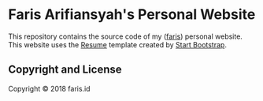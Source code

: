 # Faris Arifiansyah's Personal Website

This repository contains the source code of my ([faris](https://github.com/faris-arifiansyah)) personal website. This website uses the [Resume](https://startbootstrap.com/template-overviews/resume/) template created by [Start Bootstrap](http://startbootstrap.com/). 


## Copyright and License
Copyright &copy; 2018 faris.id